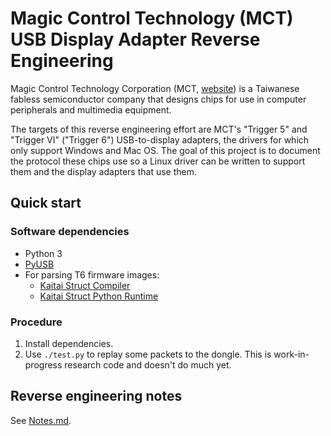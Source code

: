 # Magic Control Technology (MCT) USB Display Adapter Reverse Engineering

Magic Control Technology Corporation (MCT, [website][mct]) is a Taiwanese
fabless semiconductor company that designs chips for use in computer peripherals
and multimedia equipment.

The targets of this reverse engineering effort are MCT's "Trigger 5" and
"Trigger VI" ("Trigger 6") USB-to-display adapters, the drivers for which only
support Windows and Mac OS. The goal of this project is to document the protocol
these chips use so a Linux driver can be written to support them and the display
adapters that use them.


## Quick start


### Software dependencies

* Python 3
* [PyUSB][pyusb]
* For parsing T6 firmware images:
  * [Kaitai Struct Compiler][ksc]
  * [Kaitai Struct Python Runtime][kspr]


### Procedure

1. Install dependencies.
2. Use `./test.py` to replay some packets to the dongle. This is
   work-in-progress research code and doesn't do much yet.


## Reverse engineering notes

See [Notes.md](doc/Notes.md).


[mct]: http://mct.com.tw/
[pyusb]: https://github.com/pyusb/pyusb
[ksc]: https://github.com/kaitai-io/kaitai_struct_compiler
[kspr]: https://github.com/kaitai-io/kaitai_struct_python_runtime
